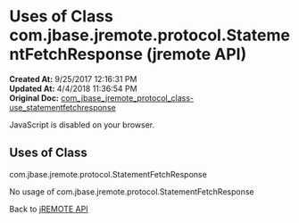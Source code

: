 # Uses of Class com.jbase.jremote.protocol.StatementFetchResponse (jremote API)

**Created At:** 9/25/2017 12:16:31 PM  
**Updated At:** 4/4/2018 11:36:54 PM  
**Original Doc:** [com_jbase_jremote_protocol_class-use_statementfetchresponse](https://docs.jbase.com/39271-class-use/com_jbase_jremote_protocol_class-use_statementfetchresponse)  

<!--<br>    try {<br>        if (location.href.indexOf('is-external=true') == -1) {<br>            parent.document.title="Uses of Class com.jbase.jremote.protocol.StatementFetchResponse (jremote   API)";<br>        }<br>    }<br>    catch(err) {<br>    }<br>//-->
JavaScript is disabled on your browser.



<!--<br>  allClassesLink = document.getElementById("allclasses\_navbar\_top");<br>  if(window==top) {<br>    allClassesLink.style.display = "block";<br>  }<br>  else {<br>    allClassesLink.style.display = "none";<br>  }<br>  //-->

## Uses of Class
com.jbase.jremote.protocol.StatementFetchResponse

No usage of com.jbase.jremote.protocol.StatementFetchResponse

Back to [jREMOTE API](com_jbase_jremote_package-summary)
